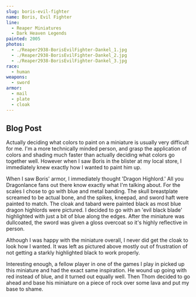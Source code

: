 ```yaml
---
slug: boris-evil-fighter
name: Boris, Evil Fighter
line:
  - Reaper Miniatures
  - Dark Heaven Legends
painted: 2005
photos:
  - ./Reaper2938-BorisEvilFighter-Dankel_1.jpg
  - ./Reaper2938-BorisEvilFighter-Dankel_2.jpg
  - ./Reaper2938-BorisEvilFighter-Dankel_3.jpg
race:
  - human
weapons:
  - sword
armor:
  - mail
  - plate
  - cloak
---
```


## Blog Post

Actually deciding what colors to paint on a miniature is usually very difficult for me. I'm a more technically minded person, and grasp the application of colors and shading much faster than actually deciding what colors go together well. However when I saw Boris in the blister at my local store, I immediately knew exactly how I wanted to paint him up.

When I saw Boris' armor, I immediately thought 'Dragon Highlord.' All you Dragonlance fans out there know exactly what I'm talking about. For the scales I chose to go with blue and metal banding. The skull breastplate screamed to be actual bone, and the spikes, kneepad, and sword haft were painted to match. The cloak and tabard were painted black as most blue dragon highlords were pictured. I decided to go with an 'evil black blade' highlighted with just a bit of blue along the edges. After the miniature was dullcoated, the sword was given a gloss overcoat so it's highly reflective in person.

Although I was happy with the miniature overall, I never did get the cloak to look how I wanted. It was left as pictured above mostly out of frustration of not getting a starkly highlighted black to work properly.

Interesting enough, a fellow player in one of the games I play in picked up this miniature and had the exact same inspiration. He wound up going with red instead of blue, and it turned out equally well. Then Thom decided to go ahead and base his miniature on a piece of rock over some lava and put my base to shame.
